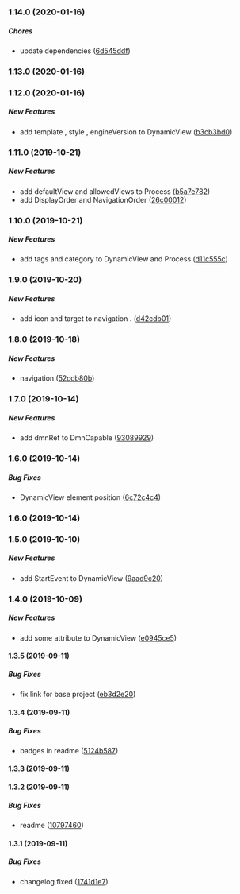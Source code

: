### 1.14.0 (2020-01-16)

##### Chores

*  update dependencies ([6d545ddf](https://github.com/nowcando/nowjs-bpmn-moddle/commit/6d545ddf4de5743558022ca6a9767700bfe778ad))

### 1.13.0 (2020-01-16)

### 1.12.0 (2020-01-16)

##### New Features

*  add template , style , engineVersion to DynamicView ([b3cb3bd0](https://github.com/nowcando/nowjs-bpmn-moddle/commit/b3cb3bd06c92f67b6722bbf9e3e347b873f68b5b))

### 1.11.0 (2019-10-21)

##### New Features

*   add defaultView and  allowedViews to Process ([b5a7e782](https://github.com/nowcando/nowjs-bpmn-moddle/commit/b5a7e782ffb2f6743c3c35faf4a2ee588f8836fc))
*  add DisplayOrder and NavigationOrder ([26c00012](https://github.com/nowcando/nowjs-bpmn-moddle/commit/26c00012bfd7ae99809990732c2f5d04300a7e48))

### 1.10.0 (2019-10-21)

##### New Features

*  add tags and category to DynamicView and Process ([d11c555c](https://github.com/nowcando/nowjs-bpmn-moddle/commit/d11c555c9d127bca606f6db09365e6fda58adb33))

### 1.9.0 (2019-10-20)

##### New Features

*  add icon and target to navigation . ([d42cdb01](https://github.com/nowcando/nowjs-bpmn-moddle/commit/d42cdb010fbdf38c17de152fe36ae4d5c3ce8543))

### 1.8.0 (2019-10-18)

##### New Features

*  navigation ([52cdb80b](https://github.com/nowcando/nowjs-bpmn-moddle/commit/52cdb80b8c17efbc2aaaea99195d23c215e8eecf))

### 1.7.0 (2019-10-14)

##### New Features

*  add dmnRef to DmnCapable ([93089929](https://github.com/nowcando/nowjs-bpmn-moddle/commit/93089929bbe23b016e5209b70b6cf367e6873ab7))

### 1.6.0 (2019-10-14)

##### Bug Fixes

*  DynamicView element position ([6c72c4c4](https://github.com/nowcando/nowjs-bpmn-moddle/commit/6c72c4c4d10ce3ec406b11b4fabb486b636f743e))

### 1.6.0 (2019-10-14)

### 1.5.0 (2019-10-10)

##### New Features

*  add StartEvent to  DynamicView ([9aad9c20](https://github.com/nowcando/nowjs-bpmn-moddle/commit/9aad9c207d6608060ed41b543bb8c92e1609b029))

### 1.4.0 (2019-10-09)

##### New Features

*  add some attribute to DynamicView ([e0945ce5](https://github.com/nowcando/nowjs-bpmn-moddle/commit/e0945ce534a23d9b2aa057b76cac8ed06f4bbadf))

#### 1.3.5 (2019-09-11)

##### Bug Fixes

*   fix link for base project ([eb3d2e20](https://github.com/nowcando/nowjs-bpmn-moddle/commit/eb3d2e20b83e4a4ad9fb5c3814920f0da08d197b))

#### 1.3.4 (2019-09-11)

##### Bug Fixes

*  badges in readme ([5124b587](https://github.com/nowcando/nowjs-bpmn-moddle/commit/5124b58709a95d13ff043f2b37c3db461a001630))

#### 1.3.3 (2019-09-11)

#### 1.3.2 (2019-09-11)

##### Bug Fixes

*   readme ([10797460](https://github.com/nowcando/nowjs-bpmn-moddle/commit/1079746044cb70c4dd922fffed65b66bf16ebae5))

#### 1.3.1 (2019-09-11)

##### Bug Fixes

*  changelog fixed ([1741d1e7](https://github.com/nowcando/nowjs-bpmn-moddle/commit/1741d1e786c12438fb9309fc3bf1fc6230de6fd9))

